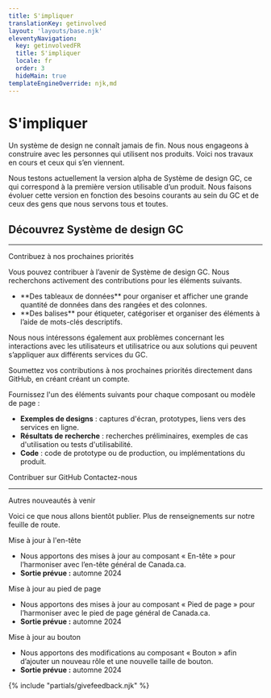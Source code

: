 ```yaml
---
title: S'impliquer
translationKey: getinvolved
layout: 'layouts/base.njk'
eleventyNavigation:
  key: getinvolvedFR
  title: S'impliquer
  locale: fr
  order: 3
  hideMain: true
templateEngineOverride: njk,md
---
```


# S'impliquer

Un système de design ne connaît jamais de fin. Nous nous engageons à construire avec les personnes qui utilisent nos produits. Voici nos travaux en cours et ceux qui s’en viennent.

Nous testons actuellement la version alpha de Système de design GC, ce qui correspond à la première version utilisable d’un produit. Nous faisons évoluer cette version en fonction des besoins courants au sein du GC et de ceux des gens que nous servons tous et toutes.

## Découvrez Système de design GC

<div class="d-grid lg:grid-cols-3 mb-400 gap-400">
  <gcds-card
    card-title="Recevez nos communications"
    href="{{ links.contact }}"
    description="Abonnez-vous à notre infolettre pour manquer aucune communication de Système de design GC concernant les mises à jour, les lancements ou encore les évènements spéciaux."
  ></gcds-card>
  <gcds-card
    card-title="Participez à une demo"
    href="{{ links.registerDemo }}"
    description="Assistez à une présentation du prototypage et du développement d’expériences Web à l’aide du système de design et participez à une séance de questions-réponses."
  ></gcds-card>
</div>

<hr/>

<gcds-heading tag="h2" margin-top="225">Contribuez à nos prochaines priorités</gcds-heading>

Vous pouvez contribuer à l’avenir de Système de design GC. Nous recherchons activement des contributions pour les éléments suivants.

<div>
  <ul class="mb-300">
    <li>**Des tableaux de données** pour organiser et afficher une grande quantité de données dans des rangées et des colonnes.</li>
    <li>**Des balises** pour étiqueter, catégoriser et organiser des éléments à l’aide de mots-clés descriptifs. </li>
  </ul>
</div>

Nous nous intéressons également aux problèmes concernant les interactions avec les utilisateurs et utilisatrice ou aux solutions qui peuvent s’appliquer aux différents services du GC.

Soumettez vos contributions à nos prochaines priorités directement dans GitHub, en créant <gcds-link href="{{ links.githubGetStarted }}" external>créant un compte</gcds-link>.

Fournissez l'un des éléments suivants pour chaque composant ou modèle de page :

- **Exemples de designs** : captures d'écran, prototypes, liens vers des services en ligne.
- **Résultats de recherche** : recherches préliminaires, exemples de cas d'utilisation ou tests d'utilisabilité.
- **Code** : code de prototype ou de production, ou implémentations du produit.

<gcds-button button-role="secondary" button-type="link" href="{{ links.githubCompsPriority }}" external>Contribuer sur GitHub</gcds-button>
<gcds-button button-role="secondary" button-type="link" href="{{ links.contact }}" external>Contactez-nous</gcds-button>

<hr/>

<gcds-heading tag="h2" margin-top="225">Autres nouveautés à venir</gcds-heading>

Voici ce que nous allons bientôt publier. Plus de renseignements sur notre <gcds-link href="{{ links.roadmap }}" >feuille de route</gcds-link>.

<div>
  <gcds-heading tag="h3" margin-bottom="0">Mise à jour à l'en-tête</gcds-heading>
  <ul class="mb-300">
    <li>Nous apportons des mises à jour au composant « En-tête » pour l’harmoniser avec l’en-tête général de Canada.ca.</li>
    <li><strong>Sortie prévue :</strong> automne 2024</li>
  </ul>
</div>

<div>
  <gcds-heading tag="h3" margin-bottom="0">Mise à jour au pied de page</gcds-heading>
  <ul class="mb-300">
    <li>Nous apportons des mises à jour au composant « Pied de page » pour l’harmoniser avec le pied de page général de Canada.ca.</li>
    <li><strong>Sortie prévue :</strong> automne 2024</li>
  </ul>
</div>

<div>
  <gcds-heading tag="h4" margin-bottom="0">Mise à jour au bouton</gcds-heading>
  <ul class="mb-300">
    <li>Nous apportons des modifications au composant « Bouton » afin d’ajouter un nouveau rôle et une nouvelle taille de bouton. </li>
    <li><strong>Sortie prévue :</strong> automne 2024</li>
  </ul>
</div>

{% include "partials/givefeedback.njk" %}
